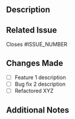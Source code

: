 ## Description
<!-- A brief summary of the changes in this PR. -->

## Related Issue
<!-- If this PR is related to an open issue, link it here. -->
Closes #ISSUE_NUMBER

## Changes Made
<!-- List key changes introduced by this PR. -->
- [ ] Feature 1 description
- [ ] Bug fix 2 description
- [ ] Refactored XYZ

## Additional Notes
<!-- Any other relevant information. -->